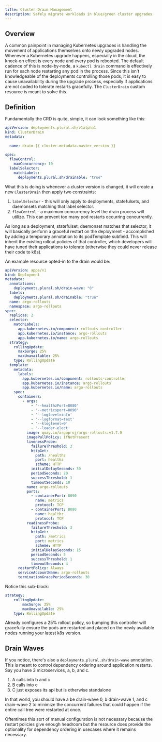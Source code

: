 ```yaml
---
title: Cluster Drain Management
description: Safely migrate workloads in blue/green cluster upgrades
---
```


## Overview

A common painpoint in managing Kubernetes upgrades is handling the movement of applications themselves onto newly upgraded nodes.  Whenever a Kubernetes upgrade happens, especially in the cloud, the knock-on effect is every node and every pod is rebooted.  The default cadence of this is node-by-node, a `kubectl drain` command is effectively run for each node restarting any pod in the process.  Since this isn't knowledgeable of the deployments controlling those pods, it is easy to cause unavailability during the upgrade process, especially if applications are not coded to tolerate restarts gracefully.  The `ClusterDrain` custom resource is meant to solve this.

## Definition

Fundamentally the CRD is quite, simple, it can look something like this:

```yaml
apiVersion: deployments.plural.sh/v1alpha1
kind: ClusterDrain
metadata:
  
  name: drain-{{ cluster.metadata.master_version }}
  
spec:
  flowControl:
    maxConcurrency: 10
  labelSelector:
    matchLabels:
      deployments.plural.sh/drainable: "true"
```

What this is doing is whenever a cluster version is changed, it will create a new `ClusterDrain` then apply two constraints:

1. `labelSelector` - this will only apply to deployments, statefulsets, and daemonsets matching that label selector.
2. `flowControl` - a maximum concurrency level the drain process will utilize.  This can prevent too many pod restarts occurring concurrently.

As long as a deployment, statefulset, daemonset matches that selector, it will basically perform a graceful restart on the deployment - accomplished by adding a temporary annotation to its podTemplate subfield.  This will inherit the existing rollout policies of that controller, which developers will have tuned their applications to tolerate (otherwise they could never release their code to k8s).

An example resource opted-in to the drain would be:

```yaml
apiVersion: apps/v1
kind: Deployment
metadata:
  annotations:
    deployments.plural.sh/drain-wave: "0"
  labels:
    deployments.plural.sh/drainable: "true"
  name: argo-rollouts
  namespace: argo-rollouts
spec:
  replicas: 2
  selector:
    matchLabels:
      app.kubernetes.io/component: rollouts-controller
      app.kubernetes.io/instance: argo-rollouts
      app.kubernetes.io/name: argo-rollouts
  strategy:
    rollingUpdate:
      maxSurge: 25%
      maxUnavailable: 25%
    type: RollingUpdate
  template:
    metadata:
      labels:
        app.kubernetes.io/component: rollouts-controller
        app.kubernetes.io/instance: argo-rollouts
        app.kubernetes.io/name: argo-rollouts
    spec:
      containers:
        - args:
            - '--healthzPort=8080'
            - '--metricsport=8090'
            - '--loglevel=info'
            - '--logformat=text'
            - '--kloglevel=0'
            - '--leader-elect'
          image: quay.io/argoproj/argo-rollouts:v1.7.0
          imagePullPolicy: IfNotPresent
          livenessProbe:
            failureThreshold: 3
            httpGet:
              path: /healthz
              port: healthz
              scheme: HTTP
            initialDelaySeconds: 30
            periodSeconds: 20
            successThreshold: 1
            timeoutSeconds: 10
          name: argo-rollouts
          ports:
            - containerPort: 8090
              name: metrics
              protocol: TCP
            - containerPort: 8080
              name: healthz
              protocol: TCP
          readinessProbe:
            failureThreshold: 3
            httpGet:
              path: /metrics
              port: metrics
              scheme: HTTP
            initialDelaySeconds: 15
            periodSeconds: 5
            successThreshold: 1
            timeoutSeconds: 4
      restartPolicy: Always
      serviceAccountName: argo-rollouts
      terminationGracePeriodSeconds: 30
```

Notice this sub-block:

```yaml
strategy:
    rollingUpdate:
        maxSurge: 25%
        maxUnavailable: 25%
    type: RollingUpdate
```

Already configures a 25% rollout policy, so bumping this controller will gracefully ensure the pods are restarted and placed on the newly available nodes running your latest k8s version.

## Drain Waves

If you notice, there's also a `deployments.plural.sh/drain-wave` annotation.  This is meant to control dependency ordering around application restarts.  Say you have 3 microservices, a, b, and c.

1. A calls into b and c
2. B calls into c
3. C just exposes its api but is otherwise standalone

In that world, you should have a be drain-wave 0, b drain-wave 1, and c drain-wave 2 to minimize the concurrent failures that could happen if the entire call tree were restarted at once.

Oftentimes this sort of manual configuration is not necessary because the restart policies give enough headroom but the resource does provide the optionality for dependency ordering in usecases where it remains necessary.
